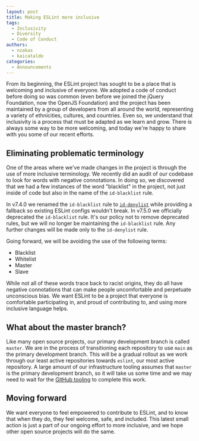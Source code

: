 ```yaml
---
layout: post
title: Making ESLint more inclusive
tags:
  - Inclusivity
  - Diversity
  - Code of Conduct
authors:
  - nzakas
  - kaicataldo
categories:
  - Announcements
---
```


From its beginning, the ESLint project has sought to be a place that is welcoming and inclusive of everyone. We adopted a code of conduct before doing so was common (even before we joined the jQuery Foundation, now the OpenJS Foundation) and the project has been maintained by a group of developers from all around the world, representing a variety of ethnicities, cultures, and countries. Even so, we understand that inclusivity is a process that must be adapted as we learn and grow. There is always some way to be more welcoming, and today we're happy to share with you some of our recent efforts.

## Eliminating problematic terminology

One of the areas where we've made changes in the project is through the use of more inclusive terminology. We recently did an audit of our codebase to look for words with negative connotations. In doing so, we discovered that we had a few instances of the word "blacklist" in the project, not just inside of code but also in the name of the `id-blacklist` rule.

In v7.4.0 we renamed the `id-blacklist` rule to [`id-denylist`](https://eslint.org/docs/rules/id-denylist) while providing a fallback so existing ESLint configs wouldn't break. In v7.5.0 we officially deprecated the `id-blacklist` rule. It's our policy not to remove deprecated rules, but we will no longer be maintaining the `id-blacklist` rule. Any further changes will be made only to the `id-denylist` rule.

Going forward, we will be avoiding the use of the following terms:

* Blacklist
* Whitelist
* Master
* Slave

While not all of these words trace back to racist origins, they do all have negative connotations that can make people uncomfortable and perpetuate unconscious bias. We want ESLint to be a project that everyone is comfortable participating in, and proud of contributing to, and using more inclusive language helps.

## What about the master branch?

Like many open source projects, our primary development branch is called `master`. We are in the process of transitioning each repository to use `main` as the primary development branch. This will be a gradual rollout as we work through our least active repositories towards `eslint`, our most active repository. A large amount of our infrastructure tooling assumes that `master` is the primary development branch, so it will take us some time and we may need to wait for the [GitHub tooling](https://github.com/github/renaming) to complete this work.

## Moving forward

We want everyone to feel empowered to contribute to ESLint, and to know that when they do, they feel welcome, safe, and included. This latest small action is just a part of our ongoing effort to more inclusive, and we hope other open source projects will do the same.
